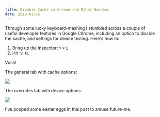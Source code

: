 ```yaml
---
title: Disable Cache in Chrome and Other Goodies
date: 2013-01-06
---
```


Through some lucky keyboard-mashing I stumbled across a couple of
useful developer features in Google Chrome, including an option to
disable the cache, and settings for device testing. Here's how to:

1. Bring up the inspector:
[`⌥`](http://files.gamebanana.com/img/ico/sprays/superman_flying1.png)
[`⌘`](https://breisebreiseleighgoleire1969.files.wordpress.com/2012/06/four-leaf-clover.jpg)
`i`
2. Hit `fn` `F1`

Voilà!

The general tab with cache options:

![](https://farm9.staticflickr.com/8073/8352055224_23cae67bfe_o.png)

The overrides tab with device options:

![](https://farm9.staticflickr.com/8092/8350990739_c2d9c12a4f_o.png)

I've popped some easter eggs in this post to amuse future-me.
